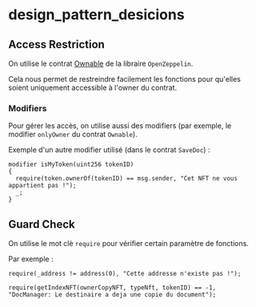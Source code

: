 # design_pattern_desicions

## Access Restriction

On utilise le contrat [Ownable](https://github.com/OpenZeppelin/openzeppelin-contracts/blob/master/contracts/access/Ownable.sol) de la libraire `OpenZeppelin`.

Cela nous permet de restreindre facilement les fonctions pour qu'elles soient uniquement accessible à l'owner du contrat.

### Modifiers

Pour gérer les accès, on utilise aussi des modifiers (par exemple, le modifier `onlyOwner` du contrat `Ownable`).

Exemple d'un autre modifier utilisé (dans le contrat `SaveDoc`) :

```sol
modifier isMyToken(uint256 tokenID)
{
  require(token.ownerOf(tokenID) == msg.sender, "Cet NFT ne vous appartient pas !");
  _;
}
```

## Guard Check

On utilise le mot clè `require` pour vérifier certain paramètre de fonctions.

Par exemple :

```sol
require(_address != address(0), "Cette addresse n'existe pas !");
```
```sol
require(getIndexNFT(ownerCopyNFT, typeNft, tokenID) == -1, "DocManager: Le destinaire a deja une copie du document");
```
